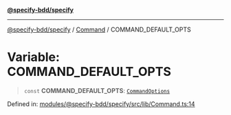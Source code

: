 [**@specify-bdd/specify**](../../README.md)

***

[@specify-bdd/specify](../../modules.md) / [Command](../README.md) / COMMAND\_DEFAULT\_OPTS

# Variable: COMMAND\_DEFAULT\_OPTS

> `const` **COMMAND\_DEFAULT\_OPTS**: [`CommandOptions`](../interfaces/CommandOptions.md)

Defined in: [modules/@specify-bdd/specify/src/lib/Command.ts:14](https://github.com/specify-bdd/specify-core/blob/f886d17f9d8689640b41a37f683750a408f0c53c/modules/@specify-bdd/specify/src/lib/Command.ts#L14)
